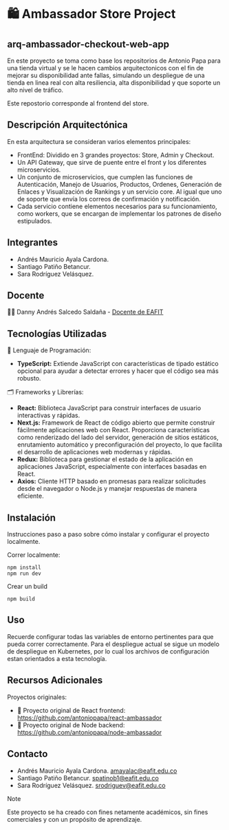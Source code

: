 # 🛍️ **Ambassador Store Project** 
## arq-ambassador-checkout-web-app

En este proyecto se toma como base los repositorios de Antonio Papa para una tienda virtual y se le hacen cambios arquitectonicos con el fin de mejorar su disponibilidad ante fallas, simulando un despliegue de una tienda en linea real con alta resiliencia, alta disponibilidad y que soporte un alto nivel de tráfico.

Este repostorio corresponde al frontend del store. 

## Descripción Arquitectónica

En esta arquitectura se consideran varios elementos principales:
- FrontEnd: Dividido en 3 grandes proyectos: Store, Admin y Checkout.
- Un API Gateway, que sirve de puente entre el front y los diferentes microservicios.
- Un conjunto de microservicios, que cumplen las funciones de Autenticación, Manejo de Usuarios, Productos, Ordenes, Generación de Enlaces y Visualización de Rankings y un servicio core. Al igual que uno de soporte que envía los correos de confirmación y notificación.
- Cada servicio contiene elementos necesarios para su funcionamiento, como workers, que se encargan de implementar los patrones de diseño estipulados. 

## Integrantes

- Andrés Mauricio Ayala Cardona.
- Santiago Patiño Betancur.
- Sara Rodríguez Velásquez.

## Docente

👨‍🏫 Danny Andrés Salcedo Saldaña -  [Docente de EAFIT](https://www.linkedin.com/in/danny-andres-salcedo-salda%C3%B1a-0b07772a/?originalSubdomain=co)

## Tecnologías Utilizadas

📑 Lenguaje de Programación:
- **TypeScript:** Extiende JavaScript con características de tipado estático opcional para ayudar a detectar errores y hacer que el código sea más robusto.

🗂️ Frameworks y Librerías:
- **React:** Biblioteca JavaScript para construir interfaces de usuario interactivas y rápidas.
- **Next.js:** Framework de React de código abierto que permite construir fácilmente aplicaciones web con React. Proporciona características como renderizado del lado del servidor, generación de sitios estáticos, enrutamiento automático y preconfiguración del proyecto, lo que facilita el desarrollo de aplicaciones web modernas y rápidas.
- **Redux:** Biblioteca para gestionar el estado de la aplicación en aplicaciones JavaScript, especialmente con interfaces basadas en React.
- **Axios:** Cliente HTTP basado en promesas para realizar solicitudes desde el navegador o Node.js y manejar respuestas de manera eficiente.


## Instalación

Instrucciones paso a paso sobre cómo instalar y configurar el proyecto localmente.

Correr localmente:
```
npm install
npm run dev
```
Crear un build
```
npm build
```

## Uso

Recuerde configurar todas las variables de entorno pertinentes para que pueda correr correctamente. 
Para el despliegue actual se sigue un modelo de despliegue en Kubernetes, por lo cual los archivos de configuración estan orientados a esta tecnología.

## Recursos Adicionales

Proyectos originales:
- 📌 Proyecto original de React frontend: https://github.com/antoniopapa/react-ambassador 
- 📌 Proyecto original de Node backend: https://github.com/antoniopapa/node-ambassador

## Contacto

- Andrés Mauricio Ayala Cardona. amayalac@eafit.edu.co
- Santiago Patiño Betancur. spatinob1@eafit.edu.co
- Sara Rodríguez Velásquez. srodriguev@eafit.edu.co


> [!NOTE]
> Este proyecto se ha creado con fines netamente académicos, sin fines comerciales y con un propósito de aprendizaje.
